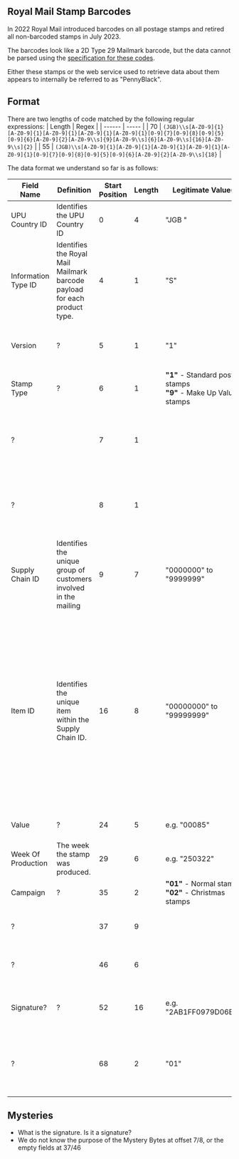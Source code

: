 Royal Mail Stamp Barcodes
--

In 2022 Royal Mail introduced barcodes on all postage stamps and retired all non-barcoded stamps in July 2023.

The barcodes look like a 2D Type 29 Mailmark barcode, but the data cannot be parsed using the [specification for these codes](https://www.royalmail.com/sites/royalmail.com/files/2023-09/mailmark-barcode-definition-document-september-2023.pdf).

Either these stamps or the web service used to retrieve data about them appears to internally be referred to as "PennyBlack".

Format
---

There are two lengths of code matched by the following regular expressions:
| Length | Regex | 
| ------ | ----- |
| 70     | `(JGB)\\s[A-Z0-9]{1}[A-Z0-9]{1}[A-Z0-9]{1}[A-Z0-9]{1}[A-Z0-9]{1}[0-9]{7}[0-9]{8}[0-9]{5}[0-9]{6}[A-Z0-9]{2}[A-Z0-9\\s]{9}[A-Z0-9\\s]{6}[A-Z0-9\\s]{16}[A-Z0-9\\s]{2}` |
| 55     | `(JGB)\\s[A-Z0-9]{1}[A-Z0-9]{1}[A-Z0-9]{1}[A-Z0-9]{1}[A-Z0-9]{1}[0-9]{7}[0-9]{8}[0-9]{5}[0-9]{6}[A-Z0-9]{2}[A-Z0-9\\s]{18}` |

The data format we understand so far is as follows:

| Field Name | Definition | Start Position | Length | Legitimate Value(s) | Comment | 
| ---------- | ---------- | ---------------|------- | ------------------- | ------- |
| UPU Country ID | Identifies the UPU Country ID | 0 | 4 | "JGB " | Note the space at the end |
| Information Type ID | Identifies the Royal Mail Mailmark barcode payload for each product type. | 4 | 1 | "S" | S, for stamp. We think. |
| Version | ? | 5 | 1 | "1" | Presumably the version of the barcode as in Mailmark |
| Stamp Type | ? | 6 | 1 | **"1"** - Standard postage stamps<br>**"9"** - Make Up Value stamps |  |
| ? |  | 7 | 1 | | No idea what these mean, they may be a more specific product ID |
| ? |  | 8 | 1 | | No idea what these mean, they may be a more specific product ID |
| Supply Chain ID | Identifies the unique group of customers involved in the mailing | 9 | 7 | "0000000" to "9999999" | Format is Numeric only. For barcode stamps it appears to always be "1017031". |
| Item ID | Identifies the unique item within the Supply Chain ID. | 16 | 8 | "00000000" to "99999999" | This is basically the stamp ID, it is one digit longer than a normal Mailmark Item ID. Every Mailmark barcode is required to carry an ID so it can be uniquely identified for at least 90 days. Format is Numeric only. |
| Value | ? | 24 | 5 | e.g. "00085" | Value of the stamp in pence | 
| Week Of Production | The week the stamp was produced. | 29 | 6 | e.g. "250322" | Fairly sure this is in DDMMYY format. |
| Campaign | ? | 35 | 2 | **"01"** - Normal stamps<br>**"02"** - Christmas stamps |  |
| ? |  | 37 | 9 | | We have only seen this be whitespace. |
| ? |  | 46 | 6 | | We have only seen this be whitespace. |
| Signature? | ? | 52 | 16 | e.g. "2AB1FF0979D06BDC" | This looks like a hex-encoded signature of some form. |
| ? |  | 68 | 2 | "01" | Always "01". Perhaps a field terminator or signature version. |

Mysteries
---
* What is the signature. Is it a signature?
* We do not know the purpose of the Mystery Bytes at offset 7/8, or the empty fields at 37/46
